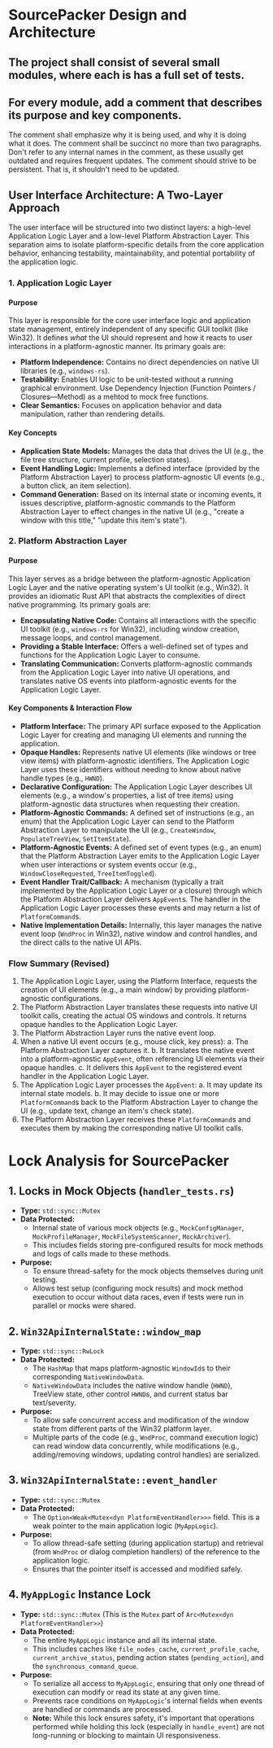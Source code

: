 # SourcePacker Design and Architecture

## The project shall consist of several small modules, where each is has a full set of tests.

## For every module, add a comment that describes its purpose and key components.
The comment shall emphasize why it is being used, and why it is doing what it does.
The comment shall be succinct no more than two paragraphs.
Don't refer to any internal names in the comment, as these usually get outdated and requires frequent updates.
The comment should strive to be persistent. That is, it shouldn't need to be updated.

## User Interface Architecture: A Two-Layer Approach

The user interface will be structured into two distinct layers: a high-level Application Logic Layer and a low-level Platform Abstraction Layer. This separation aims to isolate platform-specific details from the core application behavior, enhancing testability, maintainability, and potential portability of the application logic.

### 1. Application Logic Layer

#### Purpose

This layer is responsible for the core user interface logic and application state management, entirely independent of any specific GUI toolkit (like Win32). It defines *what* the UI should represent and how it reacts to user interactions in a platform-agnostic manner. Its primary goals are:

- **Platform Independence:** Contains no direct dependencies on native UI libraries (e.g., `windows-rs`).
- **Testability:** Enables UI logic to be unit-tested without a running graphical environment. Use Dependency Injection (Function Pointers / Closures—Method) as a mehtod to mock free functions.
- **Clear Semantics:** Focuses on application behavior and data manipulation, rather than rendering details.

#### Key Concepts

-   **Application State Models:** Manages the data that drives the UI (e.g., the file tree structure, current profile, selection states).
-   **Event Handling Logic:** Implements a defined interface (provided by the Platform Abstraction Layer) to process platform-agnostic UI events (e.g., a button click, an item selection).
-   **Command Generation:** Based on its internal state or incoming events, it issues descriptive, platform-agnostic commands to the Platform Abstraction Layer to effect changes in the native UI (e.g., "create a window with this title," "update this item's state").

### 2. Platform Abstraction Layer

#### Purpose

This layer serves as a bridge between the platform-agnostic Application Logic Layer and the native operating system's UI toolkit (e.g., Win32). It provides an idiomatic Rust API that abstracts the complexities of direct native programming. Its primary goals are:

- **Encapsulating Native Code:** Contains all interactions with the specific UI toolkit (e.g., `windows-rs` for Win32), including window creation, message loops, and control management.
- **Providing a Stable Interface:** Offers a well-defined set of types and functions for the Application Logic Layer to consume.
- **Translating Communication:** Converts platform-agnostic commands from the Application Logic Layer into native UI operations, and translates native OS events into platform-agnostic events for the Application Logic Layer.

#### Key Components & Interaction Flow

-   **Platform Interface:** The primary API surface exposed to the Application Logic Layer for creating and managing UI elements and running the application.
-   **Opaque Handles:** Represents native UI elements (like windows or tree view items) with platform-agnostic identifiers. The Application Logic Layer uses these identifiers without needing to know about native handle types (e.g., `HWND`).
-   **Declarative Configuration:** The Application Logic Layer describes UI elements (e.g., a window's properties, a list of tree items) using platform-agnostic data structures when requesting their creation.
-   **Platform-Agnostic Commands:** A defined set of instructions (e.g., an enum) that the Application Logic Layer can send to the Platform Abstraction Layer to manipulate the UI (e.g., `CreateWindow`, `PopulateTreeView`, `SetItemState`).
-   **Platform-Agnostic Events:** A defined set of event types (e.g., an enum) that the Platform Abstraction Layer emits to the Application Logic Layer when user interactions or system events occur (e.g., `WindowCloseRequested`, `TreeItemToggled`).
-   **Event Handler Trait/Callback:** A mechanism (typically a trait implemented by the Application Logic Layer or a closure) through which the Platform Abstraction Layer delivers `AppEvent`s. The handler in the Application Logic Layer processes these events and may return a list of `PlatformCommand`s.
-   **Native Implementation Details:** Internally, this layer manages the native event loop (`WndProc` in Win32), native window and control handles, and the direct calls to the native UI APIs.

### Flow Summary (Revised)

1.  The Application Logic Layer, using the Platform Interface, requests the creation of UI elements (e.g., a main window) by providing platform-agnostic configurations.
2.  The Platform Abstraction Layer translates these requests into native UI toolkit calls, creating the actual OS windows and controls. It returns opaque handles to the Application Logic Layer.
3.  The Platform Abstraction Layer runs the native event loop.
4.  When a native UI event occurs (e.g., mouse click, key press):
    a.  The Platform Abstraction Layer captures it.
    b.  It translates the native event into a platform-agnostic `AppEvent`, often referencing UI elements via their opaque handles.
    c.  It delivers this `AppEvent` to the registered event handler in the Application Logic Layer.
5.  The Application Logic Layer processes the `AppEvent`:
    a.  It may update its internal state models.
    b.  It may decide to issue one or more `PlatformCommand`s back to the Platform Abstraction Layer to change the UI (e.g., update text, change an item's check state).
6.  The Platform Abstraction Layer receives these `PlatformCommand`s and executes them by making the corresponding native UI toolkit calls.

# Lock Analysis for SourcePacker

## 1. Locks in Mock Objects (`handler_tests.rs`)

*   **Type:** `std::sync::Mutex`
*   **Data Protected:**
    *   Internal state of various mock objects (e.g., `MockConfigManager`, `MockProfileManager`, `MockFileSystemScanner`, `MockArchiver`).
    *   This includes fields storing pre-configured results for mock methods and logs of calls made to these methods.
*   **Purpose:**
    *   To ensure thread-safety for the mock objects themselves during unit testing.
    *   Allows test setup (configuring mock results) and mock method execution to occur without data races, even if tests were run in parallel or mocks were shared.

## 2. `Win32ApiInternalState::window_map`

*   **Type:** `std::sync::RwLock`
*   **Data Protected:**
    *   The `HashMap` that maps platform-agnostic `WindowId`s to their corresponding `NativeWindowData`.
    *   `NativeWindowData` includes the native window handle (`HWND`), TreeView state, other control `HWND`s, and current status bar text/severity.
*   **Purpose:**
    *   To allow safe concurrent access and modification of the window state from different parts of the Win32 platform layer.
    *   Multiple parts of the code (e.g., `WndProc`, command execution logic) can read window data concurrently, while modifications (e.g., adding/removing windows, updating control handles) are serialized.

## 3. `Win32ApiInternalState::event_handler`

*   **Type:** `std::sync::Mutex`
*   **Data Protected:**
    *   The `Option<Weak<Mutex<dyn PlatformEventHandler>>>` field. This is a weak pointer to the main application logic (`MyAppLogic`).
*   **Purpose:**
    *   To allow thread-safe setting (during application startup) and retrieval (from `WndProc` or dialog completion handlers) of the reference to the application logic.
    *   Ensures that the pointer itself is accessed and modified safely.

## 4. `MyAppLogic` Instance Lock

*   **Type:** `std::sync::Mutex` (This is the `Mutex` part of `Arc<Mutex<dyn PlatformEventHandler>>`)
*   **Data Protected:**
    *   The entire `MyAppLogic` instance and all its internal state.
    *   This includes caches like `file_nodes_cache`, `current_profile_cache`, `current_archive_status`, pending action states (`pending_action`), and the `synchronous_command_queue`.
*   **Purpose:**
    *   To serialize all access to `MyAppLogic`, ensuring that only one thread of execution can modify or read its state at any given time.
    *   Prevents race conditions on `MyAppLogic`'s internal fields when events are handled or commands are processed.
    *   **Note:** While this lock ensures safety, it's important that operations performed while holding this lock (especially in `handle_event`) are not long-running or blocking to maintain UI responsiveness.
